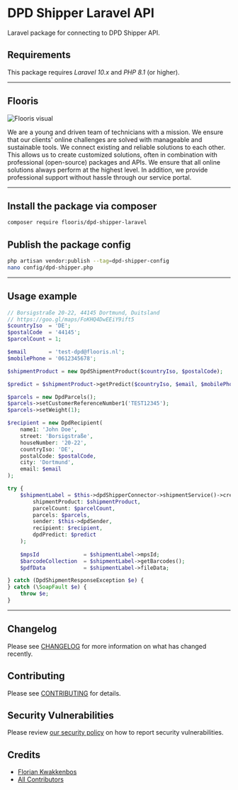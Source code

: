 # DPD Shipper Laravel API

Laravel package for connecting to DPD Shipper API.

## Requirements

This package requires *Laravel 10.x* and *PHP 8.1* (or higher).

---

## Flooris

![Flooris visual](https://flooris.nl/img/containers/assets/header-image.webp/38313c04221b34c68cb027ed0d29a7ac.webp)
<!-- ![Some image](assets/flooris-visual.jpg) -->

We are a young and driven team of technicians with a mission. We ensure that our clients' online challenges are solved with manageable and sustainable tools. We connect existing and reliable solutions to each other. This allows us to create customized solutions, often in combination with professional (open-source) packages and APIs. We ensure that all online solutions always perform at the highest level. In addition, we provide professional support without hassle through our service portal.

---

## Install the package via composer

```bash
composer require flooris/dpd-shipper-laravel
```

## Publish the package config

```bash
php artisan vendor:publish --tag=dpd-shipper-config
nano config/dpd-shipper.php
```

---

## Usage example

```php
// Borsigstraße 20-22, 44145 Dortmund, Duitsland
// https://goo.gl/maps/FoKHQ4DwEEiY9ift5
$countryIso  = 'DE';
$postalCode  = '44145';
$parcelCount = 1;

$email       = 'test-dpd@flooris.nl';
$mobilePhone = '0612345678';

$shipmentProduct = new DpdShipmentProduct($countryIso, $postalCode);

$predict = $shipmentProduct->getPredict($countryIso, $email, $mobilePhone);

$parcels = new DpdParcels();
$parcels->setCustomerReferenceNumber1('TEST12345');
$parcels->setWeight(1);

$recipient = new DpdRecipient(
    name1: 'John Doe',
    street: 'Borsigstraße',
    houseNumber: '20-22',
    countryIso: 'DE',
    postalCode: $postalCode,
    city: 'Dortmund',
    email: $email
);

try {
    $shipmentLabel = $this->dpdShipperConnector->shipmentService()->createShipment(
        shipmentProduct: $shipmentProduct,
        parcelCount: $parcelCount,
        parcels: $parcels,
        sender: $this->dpdSender,
        recipient: $recipient,
        dpdPredict: $predict
    );
    
    $mpsId              = $shipmentLabel->mpsId;
    $barcodeCollection  = $shipmentLabel->getBarcodes();
    $pdfData            = $shipmentLabel->fileData;

} catch (DpdShipmentResponseException $e) {
} catch (\SoapFault $e) {
    throw $e;
}
```

---

## Changelog

Please see [CHANGELOG](CHANGELOG.md) for more information on what has changed recently.


## Contributing

Please see [CONTRIBUTING](CONTRIBUTING.md) for details.


## Security Vulnerabilities

Please review [our security policy](../../security/policy) on how to report security vulnerabilities.


## Credits

- [Florian Kwakkenbos](https://github.com/fkwakkenbos)
- [All Contributors](../../contributors)
